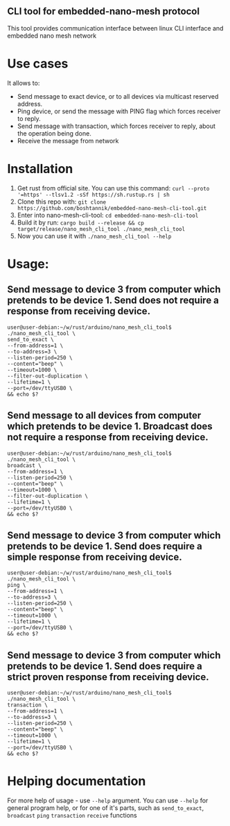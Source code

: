 ## CLI tool for embedded-nano-mesh protocol
This tool provides communication interface between linux CLI interface and embedded nano mesh network

# Use cases
It allows to:
* Send message to exact device, or to all devices via multicast reserved address.
* Ping device, or send the message with PING flag which forces receiver to reply.
* Send message with transaction, which forces receiver to reply, about the operation being done.
* Receive the message from network

# Installation
1. Get rust from official site. You can use this command: ```curl --proto '=https' --tlsv1.2 -sSf https://sh.rustup.rs | sh```
2. Clone this repo with: ```git clone https://github.com/boshtannik/embedded-nano-mesh-cli-tool.git```
3. Enter into nano-mesh-cli-tool: ```cd embedded-nano-mesh-cli-tool```
4. Build it by run: ```cargo build --release && cp target/release/nano_mesh_cli_tool ./nano_mesh_cli_tool```
5. Now you can use it with ```./nano_mesh_cli_tool --help```

# Usage:
## Send message to device 3 from computer which pretends to be device 1. Send does not require a response from receiving device.
```
user@user-debian:~/w/rust/arduino/nano_mesh_cli_tool$ ./nano_mesh_cli_tool \
send_to_exact \
--from-address=1 \
--to-address=3 \
--listen-period=250 \
--content="beep" \
--timeout=1000 \
--filter-out-duplication \
--lifetime=1 \
--port=/dev/ttyUSB0 \
&& echo $?
```

## Send message to all devices from computer which pretends to be device 1. Broadcast does not require a response from receiving device.
```
user@user-debian:~/w/rust/arduino/nano_mesh_cli_tool$ ./nano_mesh_cli_tool \
broadcast \
--from-address=1 \
--listen-period=250 \
--content="beep" \
--timeout=1000 \
--filter-out-duplication \
--lifetime=1 \
--port=/dev/ttyUSB0 \
&& echo $?
```

## Send message to device 3 from computer which pretends to be device 1. Send does require a simple response from receiving device.
```
user@user-debian:~/w/rust/arduino/nano_mesh_cli_tool$ ./nano_mesh_cli_tool \
ping \
--from-address=1 \
--to-address=3 \
--listen-period=250 \
--content="beep" \
--timeout=1000 \
--lifetime=1 \
--port=/dev/ttyUSB0 \
&& echo $?
```

## Send message to device 3 from computer which pretends to be device 1. Send does require a strict proven response from receiving device.
```
user@user-debian:~/w/rust/arduino/nano_mesh_cli_tool$ ./nano_mesh_cli_tool \
transaction \
--from-address=1 \
--to-address=3 \
--listen-period=250 \
--content="beep" \
--timeout=1000 \
--lifetime=1 \
--port=/dev/ttyUSB0 \
&& echo $?
```

# Helping documentation
For more help of usage - use `--help` argument.
You can use `--help` for general program help, or for one of it's parts, such as `send_to_exact`, `broadcast` `ping` `transaction` `receive` functions
